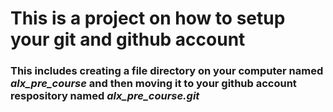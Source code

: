 ﻿# This is a project on how to setup your git and github account
### This includes creating a file directory on your computer named *alx_pre_course* and then moving it to your github account respository named *alx_pre_course.git*